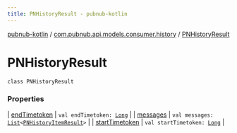 ```yaml
---
title: PNHistoryResult - pubnub-kotlin
---
```


[pubnub-kotlin](../../index.html) / [com.pubnub.api.models.consumer.history](../index.html) / [PNHistoryResult](./index.html)

# PNHistoryResult

`class PNHistoryResult`

### Properties

| [endTimetoken](end-timetoken.html) | `val endTimetoken: `[`Long`](https://kotlinlang.org/api/latest/jvm/stdlib/kotlin/-long/index.html) |
| [messages](messages.html) | `val messages: `[`List`](https://kotlinlang.org/api/latest/jvm/stdlib/kotlin.collections/-list/index.html)`<`[`PNHistoryItemResult`](../-p-n-history-item-result/index.html)`>` |
| [startTimetoken](start-timetoken.html) | `val startTimetoken: `[`Long`](https://kotlinlang.org/api/latest/jvm/stdlib/kotlin/-long/index.html) |

